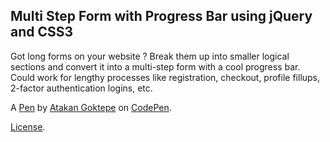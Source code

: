 Multi Step Form with Progress Bar using jQuery and CSS3
-------------------------------------------------------
Got long forms on your website ? Break them up into smaller logical sections and convert it into a multi-step form with a cool progress bar. Could work for lengthy processes like registration, checkout, profile fillups, 2-factor authentication logins, etc.

A [Pen](https://codepen.io/atakan/pen/gqbIz) by [Atakan Goktepe](https://codepen.io/atakan) on [CodePen](https://codepen.io).

[License](https://codepen.io/atakan/pen/gqbIz/license).